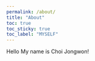 ```yaml
---
permalink: /about/
title: "About"
toc: true
toc_sticky: true
toc_label: "MYSELF"
---
```


Hello My name is Choi Jongwon!